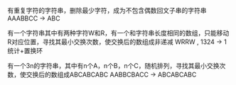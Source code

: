 有重复字符的字符串，删除最少字符，成为不包含偶数回文子串的字符串
AAABBCC -> ABC

有一个字符串其中有两种字符W和R，有一个和字符串长度相同的数组，只能移动R对应位置，寻找其最小交换次数，使交换后的数组成非递减
WRRW , 1324 -> 1
统计+置换环

有一个3n的字符串，其中有n个A，n个B，n个C，随机排列，寻找其最小交换次数，使交换后的数组成ABCABCABC
AABBCBACC -> ABCABCABC